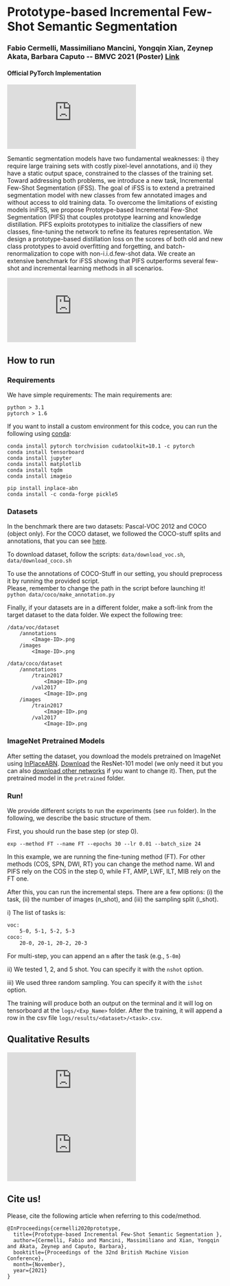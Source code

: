 # Prototype-based Incremental Few-Shot Semantic Segmentation 
### Fabio Cermelli, Massimiliano Mancini, Yongqin Xian, Zeynep Akata, Barbara Caputo -- BMVC 2021 (Poster) [Link](https://arxiv.org/abs/2012.01415)
#### Official PyTorch Implementation

![teaser](https://raw.githubusercontent.com/fcdl94/FSS/master/images/teaser.pdf)

Semantic segmentation models have two fundamental weaknesses: i) they require large training sets with costly pixel-level annotations, and ii) they have a static output space, constrained to the classes of the training set. Toward addressing both problems, we introduce a new task, Incremental Few-Shot Segmentation (iFSS). The goal of iFSS is to extend a pretrained segmentation model with new classes from few annotated images and without access to old training data. To overcome the limitations of existing models iniFSS, we propose Prototype-based Incremental Few-Shot Segmentation (PIFS) that couples prototype learning and knowledge distillation. PIFS exploits prototypes to initialize the classifiers of new classes, fine-tuning the network to refine its features representation. We design a prototype-based distillation loss on the scores of both old and new class prototypes to avoid overfitting and forgetting, and batch-renormalization to cope with non-i.i.d.few-shot data. We create an extensive benchmark for iFSS showing that PIFS outperforms several few-shot and incremental learning methods in all scenarios.

![method](https://raw.githubusercontent.com/fcdl94/FSS/master/images/method.pdf)

## How to run
### Requirements
We have simple requirements:
The main requirements are:
```
python > 3.1
pytorch > 1.6
```
If you want to install a custom environment for this codce, you can run the following using [conda](https://docs.conda.io/projects/conda/en/latest/commands/install.html):
```
conda install pytorch torchvision cudatoolkit=10.1 -c pytorch
conda install tensorboard
conda install jupyter
conda install matplotlib
conda install tqdm
conda install imageio

pip install inplace-abn
conda install -c conda-forge pickle5
```

### Datasets 
In the benchmark there are two datasets: Pascal-VOC 2012 and COCO (object only).
For the COCO dataset, we followed the COCO-stuff splits and annotations, that you can see [here](https://github.com/nightrome/cocostuff/).

To download dataset, follow the scripts: `data/download_voc.sh`, `data/download_coco.sh` 

To use the annotations of COCO-Stuff in our setting, you should preprocess it by running the provided script. \
Please, remember to change the path in the script before launching it!
`python data/coco/make_annotation.py`

Finally, if your datasets are in a different folder, make a soft-link from the target dataset to the data folder.
We expect the following tree:
```
/data/voc/dataset
    /annotations
        <Image-ID>.png
    /images
        <Image-ID>.png
        
/data/coco/dataset
    /annotations
        /train2017
            <Image-ID>.png
        /val2017
            <Image-ID>.png
    /images
        /train2017
            <Image-ID>.png
        /val2017
            <Image-ID>.png
```

### ImageNet Pretrained Models
After setting the dataset, you download the models pretrained on ImageNet using [InPlaceABN](https://github.com/mapillary/inplace_abn).
[Download](https://drive.google.com/file/d/1rQd-NoZuCsGZ7_l_X9GO1GGiXeXHE8CT/view) the ResNet-101 model (we only need it but you can also [download other networks](https://github.com/mapillary/inplace_abn) if you want to change it).
Then, put the pretrained model in the `pretrained` folder.


### Run!
We provide different scripts to run the experiments (see `run` folder).
In the following, we describe the basic structure of them.

First, you should run the base step (or step 0).
```
exp --method FT --name FT --epochs 30 --lr 0.01 --batch_size 24
```
In this example, we are running the fine-tuning method (FT). For other methods (COS, SPN, DWI, RT) you can change the method name.
WI and PIFS rely on the COS in the step 0, while FT, AMP, LWF, ILT, MIB rely on the FT one. 

After this, you can run the incremental steps.
There are a few options: (i) the task, (ii) the number of images (n_shot), and (iii) the sampling split (i_shot).

i) The list of tasks is:
```
voc:
    5-0, 5-1, 5-2, 5-3
coco:
    20-0, 20-1, 20-2, 20-3
```
For multi-step, you can append an `m` after the task (e.g., `5-0m`)

ii) We tested 1, 2, and 5 shot. You can specify it with the `nshot` option.

iii) We used three random sampling. You can specify it with the `ishot` option.

The training will produce both an output on the terminal and it will log on tensorboard at the `logs/<Exp_Name>` folder.
After the training, it will append a row in the csv file `logs/results/<dataset>/<task>.csv`.

## Qualitative Results
![qual-voc](https://raw.githubusercontent.com/fcdl94/FSS/master/images/qual_voc2.pdf)
![qual-coco](https://raw.githubusercontent.com/fcdl94/FSS/master/images/qual_coco2.pdf)

## Cite us!
Please, cite the following article when referring to this code/method.
```
@InProceedings{cermelli2020prototype,
  title={Prototype-based Incremental Few-Shot Semantic Segmentation },
  author={Cermelli, Fabio and Mancini, Massimiliano and Xian, Yongqin and Akata, Zeynep and Caputo, Barbara},
  booktitle={Proceedings of the 32nd British Machine Vision Conference},
  month={November},
  year={2021}
}
```

